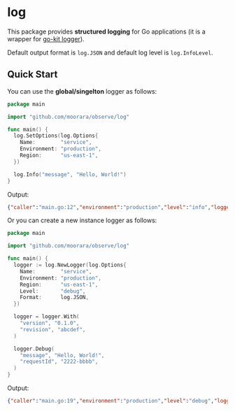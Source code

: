 # log

This package provides **structured logging** for Go applications
(it is a wrapper for [go-kit logger](https://github.com/go-kit/kit/tree/master/log)).

Default output format is `log.JSON` and default log level is `log.InfoLevel`.

## Quick Start

You can use the **global/singelton** logger as follows:

```go
package main

import "github.com/moorara/observe/log"

func main() {
  log.SetOptions(log.Options{
    Name:        "service",
    Environment: "production",
    Region:      "us-east-1",
  })

  log.Info("message", "Hello, World!")
}
```

Output:

```json
{"caller":"main.go:12","environment":"production","level":"info","logger":"service","message":"Hello, World!","region":"us-east-1","timestamp":"2019-09-20T03:17:57.743345Z"}
```

Or you can create a new instance logger as follows:

```go
package main

import "github.com/moorara/observe/log"

func main() {
  logger := log.NewLogger(log.Options{
    Name:        "service",
    Environment: "production",
    Region:      "us-east-1",
    Level:       "debug",
    Format:      log.JSON,
  })

  logger = logger.With(
    "version", "0.1.0",
    "revision", "abcdef",
  )

  logger.Debug(
    "message", "Hello, World!",
    "requestId", "2222-bbbb",
  )
}
```

Output:

```json
{"caller":"main.go:19","environment":"production","level":"debug","logger":"service","message":"Hello, World!","region":"us-east-1","requestId":"2222-bbbb","revision":"abcdef","timestamp":"2019-09-20T03:25:50.124195Z","version":"0.1.0"}
```
